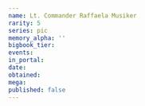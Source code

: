 ```yaml
---
name: Lt. Commander Raffaela Musiker
rarity: 5
series: pic
memory_alpha: ''
bigbook_tier:
events:
in_portal:
date:
obtained:
mega:
published: false
---
```

